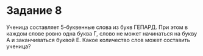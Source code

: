 # Задание 8

Ученица составляет 5-буквенные слова из букв ГЕПАРД. При этом в каждом слове ровно одна буква Г, слово не может 
начинаться на букву А и заканчиваться буквой Е. Какое количество слов может составить ученица?